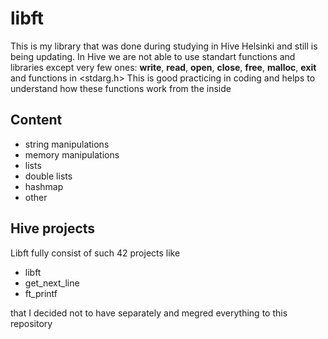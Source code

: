 # libft
This is my library that was done during studying in Hive Helsinki and still 
is being updating. In Hive we are not able to use standart functions and libraries 
except very few ones: **write**, **read**, **open**, **close**, **free**, **malloc**, **exit** and functions in
<stdarg.h>
This is good practicing in coding and helps to understand how these functions work from the inside
## Content
- string manipulations 
- memory manipulations
- lists
- double lists
- hashmap
- other

## Hive projects
Libft fully consist of such 42 projects like  
- libft  
- get_next_line   
- ft_printf 
  
that I decided not to have separately and megred everything to this repository
